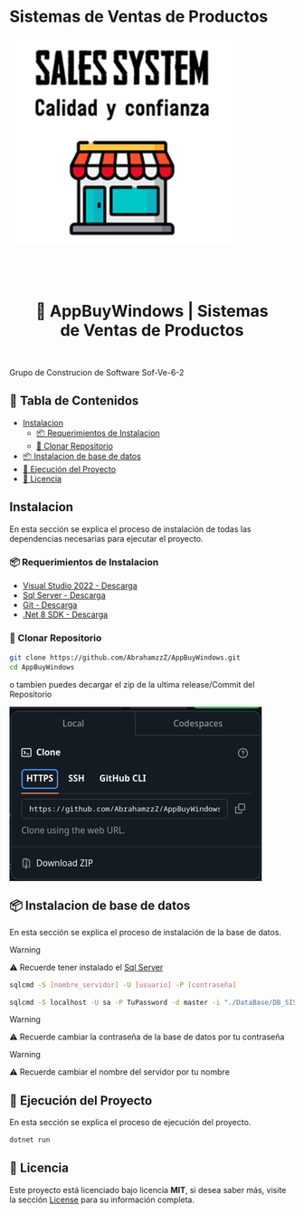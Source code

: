 # Sistemas de Ventas de Productos

<img
 align="center"
 src=".github/assets/image.png"
 alt="Page Preview"
/>

<br>

<!-- BADGES -->
<div>
  <a href="#">
    <img alt="" align="left" src="https://img.shields.io/github/stars/AbrahamzzZ/AppBuyWindows?color=1D1F22&labelColor=FF9CAC&style=for-the-badge"/>
  </a>
  <a href="#">
    <img alt="" align="right" src="https://badges.pufler.dev/visits/AbrahamzzZ/AppBuyWindows?style=for-the-badge&color=7ddac5&logoColor=white&labelColor=7ddac5"/>
  </a>
</div>

<h1 align="center" style="font-weight:mediun; padding:30px;">🌲 AppBuyWindows | Sistemas de Ventas de Productos</h1>

Grupo de Construcion de Software Sof-Ve-6-2

## 📝 Tabla de Contenidos

- [Instalacion](#-instalacion)
  - [📦 Requerimientos de Instalacion](#-requerimientos-de-instalacion)
  - [📝 Clonar Repositorio](#-clonar-repositorio)
- [📦 Instalacion de base de datos](#-instalacion-de-base-de-datos)
- [🚀 Ejecución del Proyecto](#-ejecuccion-del-proyecto)
- [📝 Licencia](#-licencia)

## Instalacion

En esta sección se explica el proceso de instalación de todas las dependencias necesarias para ejecutar el proyecto.

### 📦 Requerimientos de Instalacion

- [Visual Studio 2022 - Descarga](https://visualstudio.microsoft.com/es/downloads/)
- [Sql Server - Descarga](https://www.microsoft.com/es-es/sql-server/sql-server-downloads)
- [Git - Descarga](https://git-scm.com/downloads)
- [.Net 8 SDK - Descarga](https://dotnet.microsoft.com/download/dotnet/8.0)

### 📝 Clonar Repositorio

```sh
git clone https://github.com/AbrahamzzZ/AppBuyWindows.git
cd AppBuyWindows
```

o tambien puedes decargar el zip de la ultima release/Commit del Repositorio

<img
 align="center"
 src=".github/assets/download-zip.png"
 alt="Page download zip"
/>

## 📦 Instalacion de base de datos

En esta sección se explica el proceso de instalación de la base de datos.

> [!WARNING]  
> ⚠ Recuerde tener instalado el [Sql Server](https://www.microsoft.com/es-es/sql-server/sql-server-downloads)

```sh
sqlcmd -S [nombre_servidor] -U [usuario] -P [contraseña]
```

```sh
sqlcmd -S localhost -U sa -P TuPassword -d master -i "./DataBase/DB_SISTEMA_VENTAS.sql"
```

> [!WARNING]  
> ⚠ Recuerde cambiar la contraseña de la base de datos por tu contraseña

> [!WARNING]  
> ⚠ Recuerde cambiar el nombre del servidor por tu nombre

## 🚀 Ejecución del Proyecto

En esta sección se explica el proceso de ejecución del proyecto.

```sh
dotnet run
```

## 📝 Licencia

Este proyecto está licenciado bajo licencia **MIT**, si desea saber más, visite la sección [License](./LICENSE) para su información completa.
